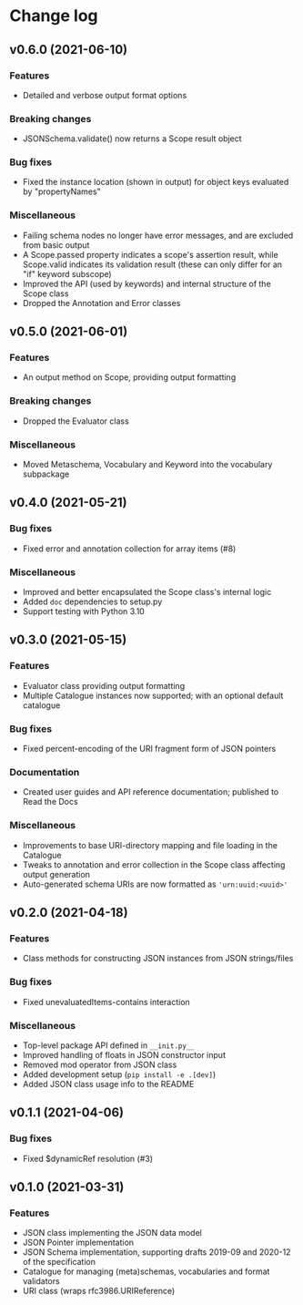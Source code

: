 # Change log

## v0.6.0 (2021-06-10)
### Features
* Detailed and verbose output format options
### Breaking changes
* JSONSchema.validate() now returns a Scope result object
### Bug fixes
* Fixed the instance location (shown in output) for object keys evaluated by "propertyNames"
### Miscellaneous
* Failing schema nodes no longer have error messages, and are excluded from basic output
* A Scope.passed property indicates a scope's assertion result, while Scope.valid indicates its
  validation result (these can only differ for an "if" keyword subscope)
* Improved the API (used by keywords) and internal structure of the Scope class
* Dropped the Annotation and Error classes

## v0.5.0 (2021-06-01)
### Features
* An output method on Scope, providing output formatting
### Breaking changes
* Dropped the Evaluator class
### Miscellaneous
* Moved Metaschema, Vocabulary and Keyword into the vocabulary subpackage

## v0.4.0 (2021-05-21)
### Bug fixes
* Fixed error and annotation collection for array items (#8)
### Miscellaneous
* Improved and better encapsulated the Scope class's internal logic
* Added `doc` dependencies to setup.py
* Support testing with Python 3.10

## v0.3.0 (2021-05-15)
### Features
* Evaluator class providing output formatting
* Multiple Catalogue instances now supported; with an optional default catalogue
### Bug fixes
* Fixed percent-encoding of the URI fragment form of JSON pointers
### Documentation
* Created user guides and API reference documentation; published to Read the Docs
### Miscellaneous
* Improvements to base URI-directory mapping and file loading in the Catalogue
* Tweaks to annotation and error collection in the Scope class affecting output generation
* Auto-generated schema URIs are now formatted as `'urn:uuid:<uuid>'`

## v0.2.0 (2021-04-18)
### Features
* Class methods for constructing JSON instances from JSON strings/files
### Bug fixes
* Fixed unevaluatedItems-contains interaction
### Miscellaneous
* Top-level package API defined in `__init.py__`
* Improved handling of floats in JSON constructor input
* Removed mod operator from JSON class
* Added development setup (`pip install -e .[dev]`)
* Added JSON class usage info to the README

## v0.1.1 (2021-04-06)
### Bug fixes
* Fixed $dynamicRef resolution (#3)

## v0.1.0 (2021-03-31)
### Features
* JSON class implementing the JSON data model
* JSON Pointer implementation
* JSON Schema implementation, supporting drafts 2019-09 and 2020-12 of the specification
* Catalogue for managing (meta)schemas, vocabularies and format validators
* URI class (wraps rfc3986.URIReference)
